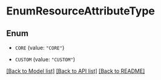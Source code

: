 # EnumResourceAttributeType

## Enum


* `CORE` (value: `"CORE"`)

* `CUSTOM` (value: `"CUSTOM"`)


[[Back to Model list]](../README.md#documentation-for-models) [[Back to API list]](../README.md#documentation-for-api-endpoints) [[Back to README]](../README.md)


